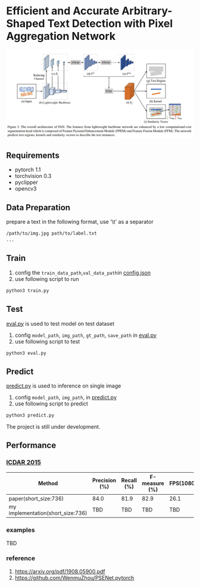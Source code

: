 # Efficient and Accurate Arbitrary-Shaped Text Detection with Pixel Aggregation Network

![](imgs/paper/PAN.jpg)

## Requirements
* pytorch 1.1
* torchvision 0.3
* pyclipper
* opencv3


## Data Preparation

prepare a text in the following format, use '\t' as a separator
```bash
/path/to/img.jpg path/to/label.txt
...
```

## Train
1. config the `train_data_path`,`val_data_path`in [config.json](config.json)
2. use following script to run
```sh
python3 train.py
```

## Test

[eval.py](eval.py) is used to test model on test dataset

1. config `model_path`, `img_path`, `gt_path`, `save_path` in [eval.py](eval.py)
2. use following script to test
```sh
python3 eval.py
```

## Predict 
[predict.py](predict.py) is used to inference on single image

1. config `model_path`, `img_path`, in [predict.py](predict.py)
2. use following script to predict
```sh
python3 predict.py
```

The project is still under development.

<h2 id="Performance">Performance</h2>

### [ICDAR 2015](http://rrc.cvc.uab.es/?ch=4)

| Method                   | Precision (%) | Recall (%) | F-measure (%) | FPS(1080Ti) |
|--------------------------|---------------|------------|---------------|-----|
| paper(short_size:736)  | 84.0 | 81.9 | 82.9 | 26.1 |
| my implementation(short_size:736)  | TBD | TBD | TBD | TBD |

### examples
TBD

### reference
1. https://arxiv.org/pdf/1908.05900.pdf
2. https://github.com/WenmuZhou/PSENet.pytorch
